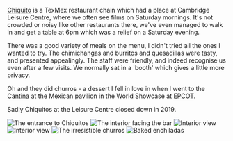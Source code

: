 [Chiquito](https://www.chiquito.co.uk) is a TexMex restaurant chain
which had a place at Cambridge Leisure Centre, where we often see films
on Saturday mornings. It's not crowded or noisy like other restaurants
there, we've even managed to walk in and get a table at 6pm which was
a relief on a Saturday evening.

There was a good variety of meals on the menu, I didn't tried all the ones
I wanted to try. The chimichangas and burritos and quesadillas were
tasty, and presented appealingly. The staff were friendly, and indeed
recognise us even after a few visits. We normally sat in a 'booth' which
gives a little more privacy.

Oh and they did churros - a dessert I fell in love in when I went to
the [Cantina](https://disneyworld.disney.go.com/en_GB/dining/epcot/cantina-de-san-angel/)
at the Mexican pavilion
in the World Showcase at [EPCOT](https://disneyworld.disney.go.com/en_GB/destinations/epcot/).

Sadly Chiquitos at the Leisure Centre closed down in 2019.

![The entrance to Chiquitos](DSCF5961.JPG)
![The interior facing the bar](DSCF5964.JPG)
![Interior view](P1380069.JPG)
![Interior view](P1380070.JPG)
![The irresistible churros](DSCF5965.JPG)
![Baked enchiladas](P1380071.JPG)
